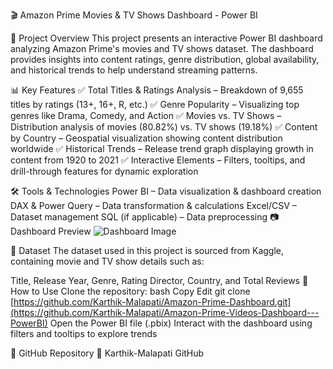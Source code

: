 🎬 Amazon Prime Movies & TV Shows Dashboard - Power BI

📌 Project Overview
This project presents an interactive Power BI dashboard analyzing Amazon Prime's movies and TV shows dataset. The dashboard provides insights into content ratings, genre distribution, global availability, and historical trends to help understand streaming patterns.

📊 Key Features
✅ Total Titles & Ratings Analysis – Breakdown of 9,655 titles by ratings (13+, 16+, R, etc.)
✅ Genre Popularity – Visualizing top genres like Drama, Comedy, and Action
✅ Movies vs. TV Shows – Distribution analysis of movies (80.82%) vs. TV shows (19.18%)
✅ Content by Country – Geospatial visualization showing content distribution worldwide
✅ Historical Trends – Release trend graph displaying growth in content from 1920 to 2021
✅ Interactive Elements – Filters, tooltips, and drill-through features for dynamic exploration

🛠️ Tools & Technologies
Power BI – Data visualization & dashboard creation
DAX & Power Query – Data transformation & calculations
Excel/CSV – Dataset management
SQL (if applicable) – Data preprocessing
📷 Dashboard Preview
![Dashboard Image](https://github.com/user-attachments/assets/f5ac3850-76b7-4302-acef-bd07da9e15b7)


📂 Dataset
The dataset used in this project is sourced from Kaggle, containing movie and TV show details such as:

Title, Release Year, Genre, Rating
Director, Country, and Total Reviews
🚀 How to Use
Clone the repository:
bash
Copy
Edit
git clone [https://github.com/Karthik-Malapati/Amazon-Prime-Dashboard.git](https://github.com/Karthik-Malapati/Amazon-Prime-Videos-Dashboard---PowerBI)
Open the Power BI file (.pbix)
Interact with the dashboard using filters and tooltips to explore trends

📌 GitHub Repository
🔗 Karthik-Malapati GitHub
